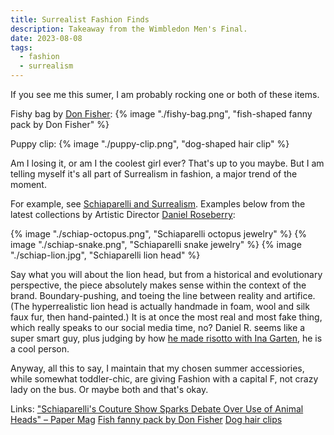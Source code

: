 ```yaml
---
title: Surrealist Fashion Finds
description: Takeaway from the Wimbledon Men's Final.
date: 2023-08-08
tags:
  - fashion
  - surrealism
---
```

If you see me this sumer, I am probably rocking one or both of these items.

Fishy bag by [Don Fisher](https://don-fisher.com/):
{% image "./fishy-bag.png", "fish-shaped fanny pack by Don Fisher" %}

Puppy clip:
{% image "./puppy-clip.png", "dog-shaped hair clip" %}


Am I losing it, or am I the coolest girl ever? That's up to you maybe. But I am telling myself it's all part of Surrealism in fashion, a major trend of the moment.

For example, see [Schiaparelli and Surrealism](https://artsandculture.google.com/story/schiaparelli-and-surrealism-victoria-and-albert-museum/yQXRabXbe04rJw?hl=en). Examples below from the latest collections by Artistic Director [Daniel Roseberry](https://www.schiaparelli.com/en/21-place-vendome/daniel-roseberry/): 

{% image "./schiap-octopus.png", "Schiaparelli octopus jewelry" %}
{% image "./schiap-snake.png", "Schiaparelli snake jewelry" %}
{% image "./schiap-lion.jpg", "Schiaparelli lion head" %}

Say what you will about the lion head, but from a historical and evolutionary perspective, the piece absolutely makes sense within the context of the brand. Boundary-pushing, and toeing the line between reality and artifice. (The hyperrealistic lion head is actually handmade in foam, wool and silk faux fur, then hand-painted.) It is at once the most real and most fake thing, which really speaks to our social media time, no?
Daniel R. seems like a super smart guy, plus judging by how [he made risotto with Ina Garten](https://www.nytimes.com/2022/10/25/t-magazine/ina-garten-risotto-recipe.html), he is a cool person.

Anyway, all this to say, I maintain that my chosen summer accessiories, while somewhat toddler-chic, are giving Fashion with a capital F, not crazy lady on the bus. Or maybe both and that's okay. 


Links:
["Schiaparelli's Couture Show Sparks Debate Over Use of Animal Heads" – Paper Mag](https://www.papermag.com/schiaparelli-animal-heads)
[Fish fanny pack by Don Fisher](https://don-fisher.com/collections/fanny-packs/products/john-dory-adult)
[Dog hair clips](https://www.etsy.com/listing/1526118167/french-acetate-dog-hair-clip-claw-fun)
